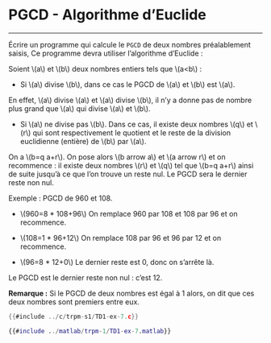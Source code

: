 # PGCD - Algorithme d’Euclide
-----------------------------

Écrire un programme qui calcule le `PGCD` de deux nombres préalablement saisis, Ce programme devra utiliser l’algorithme d’Euclide :

Soient \\(a\\) et \\(b\\) deux nombres entiers tels que \\(a<b\\) :

- Si \\(a\\) divise \\(b\\), dans ce cas le PGCD de \\(a\\) et \\(b\\) est \\(a\\).

En effet, \\(a\\) divise \\(a\\) et \\(a\\) divise \\(b\\), il n’y a donne pas de nombre plus grand que \\(a\\) qui divise \\(a\\) et \\(b\\).

- Si \\(a\\) ne divise pas \\(b\\). Dans ce cas, il existe deux nombres \\(q\\) et \\(r\\) qui sont respectivement le quotient et le reste de la division euclidienne (entière) de \\(b\\) par \\(a\\).

On a \\(b=q a+r\\). On pose alors \\(b arrow a\\) et \\(a arrow r\\) et on recommence : il existe deux nombres \\(r\\) et \\(q\\) tel que \\(b=q a+r\\) ainsi de suite jusqu’à ce que l’on trouve un reste nul.
Le PGCD sera le dernier reste non nul.

Exemple : PGCD de 960 et 108.

-  \\(960=8 * 108+96\\)
On remplace 960 par 108 et 108 par 96 et on recommence.

-  \\(108=1 * 96+12\\)
On remplace 108 par 96 et 96 par 12 et on recommence.

-  \\(96=8 * 12+0\\)
Le dernier reste est 0, donc on s’arrête là.

Le PGCD est le dernier reste non nul : c’est 12.

**Remarque :** Si le PGCD de deux nombres est égal à 1 alors, on dit que ces deux nombres sont premiers entre eux.


<div class="tabbed-blocks">


```c
{{#include ../c/trpm-s1/TD1-ex-7.c}}
```

```matlab
{{#include ../matlab/trpm-1/TD1-ex-7.matlab}}
```
</div>
